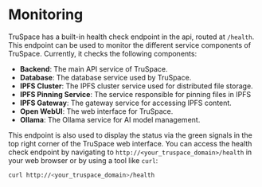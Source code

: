# Monitoring

TruSpace has a built-in health check endpoint in the api, routed at `/health`. This endpoint can be used to monitor the different service components of TruSpace. Currently, it checks the following components:

- **Backend**: The main API service of TruSpace.
- **Database**: The database service used by TruSpace.
- **IPFS Cluster**: The IPFS cluster service used for distributed file storage.
- **IPFS Pinning Service**: The service responsible for pinning files in IPFS
- **IPFS Gateway**: The gateway service for accessing IPFS content.
- **Open WebUI**: The web interface for TruSpace.
- **Ollama**: The Ollama service for AI model management.

This endpoint is also used to display the status via the green signals in the top right corner of the TruSpace web interface. You can access the health check endpoint by navigating to `http://<your_truspace_domain>/health` in your web browser or by using a tool like `curl`:

```bash
curl http://<your_truspace_domain>/health
```

